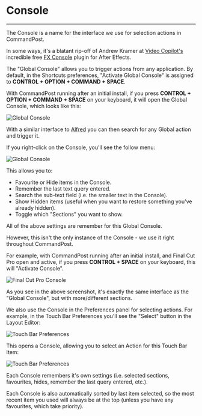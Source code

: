 # Console
---

The Console is a name for the interface we use for selection actions in CommandPost.

In some ways, it's a blatant rip-off of Andrew Kramer at [Video Copilot's](http://www.videocopilot.net/) incredible free [FX Console](http://www.videocopilot.net/blog/2016/10/new-workflow-plug-in-fx-console-is-now-available/) plugin for After Effects.

The "Global Console" allows you to trigger actions from any application. By default, in the Shortcuts preferences, "Activate Global Console" is assigned to **CONTROL + OPTION + COMMAND + SPACE**.

With CommandPost running after an initial install, if you press **CONTROL + OPTION + COMMAND + SPACE** on your keyboard, it will open the Global Console, which looks like this:

![Global Console](https://help.commandpost.io/images/global-console.png)

With a similar interface to [Alfred](https://www.alfredapp.com) you can then search for any Global action and trigger it.

If you right-click on the Console, you'll see the follow menu:

![Global Console](https://help.commandpost.io/images/global-console-context.png)

This allows you to:

- Favourite or Hide items in the Console.
- Remember the last text query entered.
- Search the sub-text field (i.e. the smaller text in the Console).
- Show Hidden items (useful when you want to restore something you've already hidden).
- Toggle which "Sections" you want to show.

All of the above settings are remember for this Global Console.

However, this isn't the only instance of the Console - we use it right throughout CommandPost.

For example, with CommandPost running after an initial install, and Final Cut Pro open and active, if you press **CONTROL + SPACE** on your keyboard, this will "Activate Console".

![Final Cut Pro Console](https://help.commandpost.io/images/fcpx-console.png)

As you see in the above screenshot, it's exactly the same interface as the "Global Console", but with more/different sections.

We also use the Console in the Preferences panel for selecting actions. For example, in the Touch Bar Preferences you'll see the "Select" button in the Layout Editor:

![Touch Bar Preferences](https://help.commandpost.io/images/action-button.png)

This opens a Console, allowing you to select an Action for this Touch Bar Item:

![Touch Bar Preferences](https://help.commandpost.io/images/touch-bar-console.png)

Each Console remembers it's own settings (i.e. selected sections, favourites, hides, remember the last query entered, etc.).

Each Console is also automatically sorted by last item selected, so the most recent item you used will always be at the top (unless you have any favourites, which take priority).


